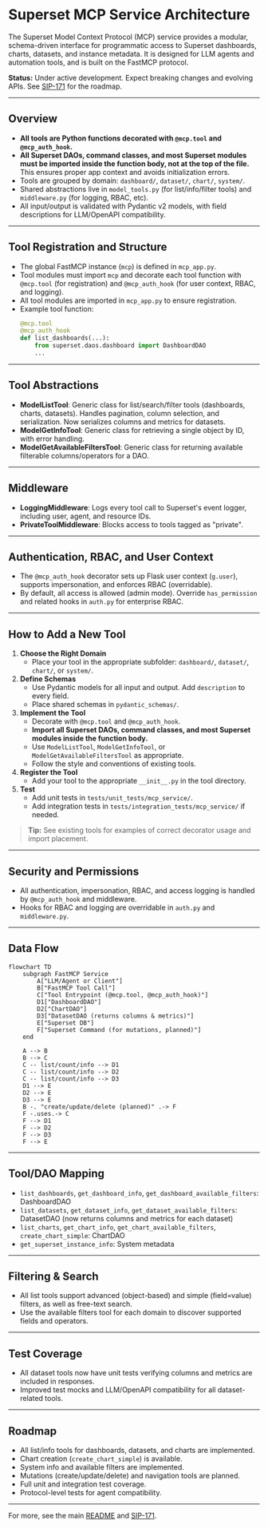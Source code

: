 # Superset MCP Service Architecture

The Superset Model Context Protocol (MCP) service provides a modular, schema-driven interface for programmatic access to Superset dashboards, charts, datasets, and instance metadata. It is designed for LLM agents and automation tools, and is built on the FastMCP protocol.

**Status:** Under active development. Expect breaking changes and evolving APIs. See [SIP-171](https://github.com/apache/superset/issues/33870) for the roadmap.

---

## Overview

- **All tools are Python functions decorated with `@mcp.tool` and `@mcp_auth_hook`.**
- **All Superset DAOs, command classes, and most Superset modules must be imported inside the function body, not at the top of the file.** This ensures proper app context and avoids initialization errors.
- Tools are grouped by domain: `dashboard/`, `dataset/`, `chart/`, `system/`.
- Shared abstractions live in `model_tools.py` (for list/info/filter tools) and `middleware.py` (for logging, RBAC, etc).
- All input/output is validated with Pydantic v2 models, with field descriptions for LLM/OpenAPI compatibility.

---

## Tool Registration and Structure

- The global FastMCP instance (`mcp`) is defined in `mcp_app.py`.
- Tool modules must import `mcp` and decorate each tool function with `@mcp.tool` (for registration) and `@mcp_auth_hook` (for user context, RBAC, and logging).
- All tool modules are imported in `mcp_app.py` to ensure registration.
- Example tool function:
  ```python
  @mcp.tool
  @mcp_auth_hook
  def list_dashboards(...):
      from superset.daos.dashboard import DashboardDAO
      ...
  ```

---

## Tool Abstractions

- **ModelListTool**: Generic class for list/search/filter tools (dashboards, charts, datasets). Handles pagination, column selection, and serialization. Now serializes columns and metrics for datasets.
- **ModelGetInfoTool**: Generic class for retrieving a single object by ID, with error handling.
- **ModelGetAvailableFiltersTool**: Generic class for returning available filterable columns/operators for a DAO.

---

## Middleware

- **LoggingMiddleware**: Logs every tool call to Superset's event logger, including user, agent, and resource IDs.
- **PrivateToolMiddleware**: Blocks access to tools tagged as "private".

---

## Authentication, RBAC, and User Context

- The `@mcp_auth_hook` decorator sets up Flask user context (`g.user`), supports impersonation, and enforces RBAC (overridable).
- By default, all access is allowed (admin mode). Override `has_permission` and related hooks in `auth.py` for enterprise RBAC.

---

## How to Add a New Tool

1. **Choose the Right Domain**
   - Place your tool in the appropriate subfolder: `dashboard/`, `dataset/`, `chart/`, or `system/`.
2. **Define Schemas**
   - Use Pydantic models for all input and output. Add `description` to every field.
   - Place shared schemas in `pydantic_schemas/`.
3. **Implement the Tool**
   - Decorate with `@mcp.tool` and `@mcp_auth_hook`.
   - **Import all Superset DAOs, command classes, and most Superset modules inside the function body.**
   - Use `ModelListTool`, `ModelGetInfoTool`, or `ModelGetAvailableFiltersTool` as appropriate.
   - Follow the style and conventions of existing tools.
4. **Register the Tool**
   - Add your tool to the appropriate `__init__.py` in the tool directory.
5. **Test**
   - Add unit tests in `tests/unit_tests/mcp_service/`.
   - Add integration tests in `tests/integration_tests/mcp_service/` if needed.

> **Tip:** See existing tools for examples of correct decorator usage and import placement.

---

## Security and Permissions

- All authentication, impersonation, RBAC, and access logging is handled by `@mcp_auth_hook` and middleware.
- Hooks for RBAC and logging are overridable in `auth.py` and `middleware.py`.

---

## Data Flow

```mermaid
flowchart TD
    subgraph FastMCP Service
        A["LLM/Agent or Client"]
        B["FastMCP Tool Call"]
        C["Tool Entrypoint (@mcp.tool, @mcp_auth_hook)"]
        D1["DashboardDAO"]
        D2["ChartDAO"]
        D3["DatasetDAO (returns columns & metrics)"]
        E["Superset DB"]
        F["Superset Command (for mutations, planned)"]
    end

    A --> B
    B --> C
    C -- list/count/info --> D1
    C -- list/count/info --> D2
    C -- list/count/info --> D3
    D1 --> E
    D2 --> E
    D3 --> E
    B -. "create/update/delete (planned)" .-> F
    F -.uses.-> C
    F --> D1
    F --> D2
    F --> D3
    F --> E
```

---

## Tool/DAO Mapping

- `list_dashboards`, `get_dashboard_info`, `get_dashboard_available_filters`: DashboardDAO
- `list_datasets`, `get_dataset_info`, `get_dataset_available_filters`: DatasetDAO (now returns columns and metrics for each dataset)
- `list_charts`, `get_chart_info`, `get_chart_available_filters`, `create_chart_simple`: ChartDAO
- `get_superset_instance_info`: System metadata

---

## Filtering & Search

- All list tools support advanced (object-based) and simple (field=value) filters, as well as free-text search.
- Use the available filters tool for each domain to discover supported fields and operators.

---

## Test Coverage

- All dataset tools now have unit tests verifying columns and metrics are included in responses.
- Improved test mocks and LLM/OpenAPI compatibility for all dataset-related tools.

---

## Roadmap

- All list/info tools for dashboards, datasets, and charts are implemented.
- Chart creation (`create_chart_simple`) is available.
- System info and available filters are implemented.
- Mutations (create/update/delete) and navigation tools are planned.
- Full unit and integration test coverage.
- Protocol-level tests for agent compatibility.

---

For more, see the main [README](./README.md) and [SIP-171](https://github.com/apache/superset/issues/33870).

